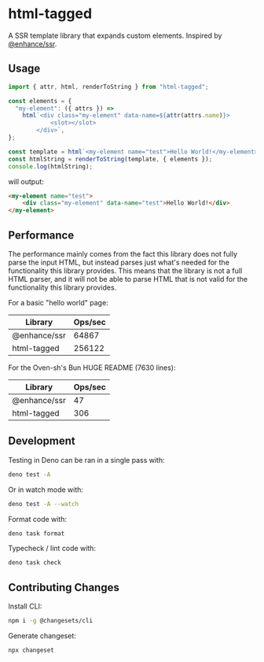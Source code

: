 # html-tagged

A SSR template library that expands custom elements. Inspired by
[@enhance/ssr](https://npmjs.com/package/@enhance/ssr).

## Usage

```js
import { attr, html, renderToString } from "html-tagged";

const elements = {
  "my-element": ({ attrs }) =>
    html`<div class="my-element" data-name=${attr(attrs.name)}>
			<slot></slot>
		</div>`,
};

const template = html`<my-element name="test">Hello World!</my-element>`;
const htmlString = renderToString(template, { elements });
console.log(htmlString);
```

will output:

```html
<my-element name="test">
	<div class="my-element" data-name="test">Hello World!</div>
</my-element>
```

## Performance

The performance mainly comes from the fact this library does not fully parse the
input HTML, but instead parses just what's needed for the functionality this
library provides. This means that the library is not a full HTML parser, and it
will not be able to parse HTML that is not valid for the functionality this
library provides.

For a basic "hello world" page:

| Library      | Ops/sec |
| ------------ | ------- |
| @enhance/ssr | 64867   |
| html-tagged  | 256122  |

For the Oven-sh's Bun HUGE README (7630 lines):

| Library      | Ops/sec |
| ------------ | ------- |
| @enhance/ssr | 47      |
| html-tagged  | 306     |

## Development

Testing in Deno can be ran in a single pass with:

```sh
deno test -A
```

Or in watch mode with:

```sh
deno test -A --watch
```

Format code with:

```sh
deno task format
```

Typecheck / lint code with:

```sh
deno task check
```

## Contributing Changes

Install CLI:

```sh
npm i -g @changesets/cli
```

Generate changeset:

```sh
npx changeset
```
